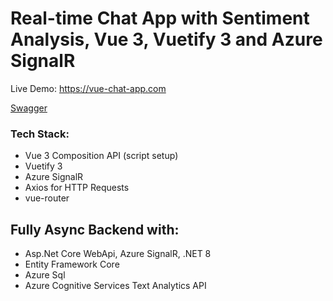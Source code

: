 # Real-time Chat App with Sentiment Analysis, Vue 3, Vuetify 3 and Azure SignalR

<p>Live Demo: <a href="https://agreeable-river-035354b03.5.azurestaticapps.net">https://vue-chat-app.com</a></p>
<p><a href="chat-api-project.azurewebsites.net">Swagger</a></p>

### Tech Stack:
- Vue 3 Composition API (script setup)
- Vuetify 3
- Azure SignalR
- Axios for HTTP Requests 
- vue-router

## Fully Async Backend with:
- Asp.Net Core WebApi, Azure SignalR, .NET 8
- Entity Framework Core
- Azure Sql
- Azure Cognitive Services Text Analytics API
